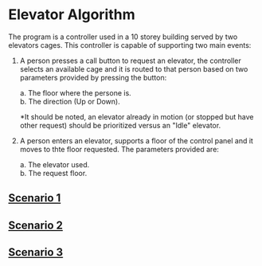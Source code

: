 # Elevator Algorithm

The program is a controller used in a 10 storey building served by two elevators cages. This controller is capable of supporting two main events:  
  
1. A person presses a call button to request an elevator, the controller selects an available cage and it is routed to that person based on two parameters provided by pressing the button:  
  
   a. The floor where the persone is.  
   b. The direction (Up or Down).  
     
   *It should be noted, an elevator already in motion (or stopped but have other request) should be prioritized versus an "Idle" elevator.

2. A person enters an elevator, supports a floor of the control panel and it moves to thte floor requested. The parameters provided are:  
  
   a. The elevator used.  
   b. The request floor.  

## [Scenario 1](https://github.com/Marc-AntoineH/Elevator-Algorithm/blob/2be7cd74f080681c96f7b4e511c6e0500f55f90d/Residential_Controller.py#L172)
## [Scenario 2](https://github.com/Marc-AntoineH/Elevator-Algorithm/blob/2be7cd74f080681c96f7b4e511c6e0500f55f90d/Residential_Controller.py#L194)
## [Scenario 3](https://github.com/Marc-AntoineH/Elevator-Algorithm/blob/2be7cd74f080681c96f7b4e511c6e0500f55f90d/Residential_Controller.py#L232)
